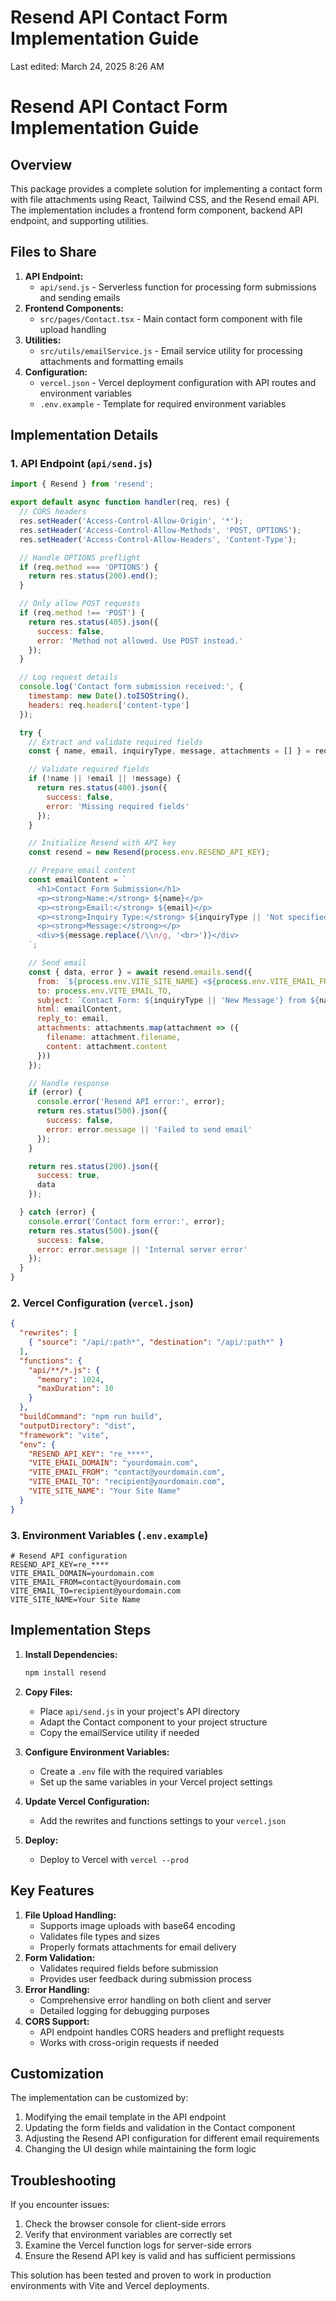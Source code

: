 # Resend API Contact Form Implementation Guide

Last edited: March 24, 2025 8:26 AM

# Resend API Contact Form Implementation Guide

## Overview

This package provides a complete solution for implementing a contact form with file attachments using React, Tailwind CSS, and the Resend email API. The implementation includes a frontend form component, backend API endpoint, and supporting utilities.

## Files to Share

1. **API Endpoint:**
    - `api/send.js` - Serverless function for processing form submissions and sending emails
2. **Frontend Components:**
    - `src/pages/Contact.tsx` - Main contact form component with file upload handling
3. **Utilities:**
    - `src/utils/emailService.js` - Email service utility for processing attachments and formatting emails
4. **Configuration:**
    - `vercel.json` - Vercel deployment configuration with API routes and environment variables
    - `.env.example` - Template for required environment variables

## Implementation Details

### 1. API Endpoint (`api/send.js`)

```jsx
import { Resend } from 'resend';

export default async function handler(req, res) {
  // CORS headers
  res.setHeader('Access-Control-Allow-Origin', '*');
  res.setHeader('Access-Control-Allow-Methods', 'POST, OPTIONS');
  res.setHeader('Access-Control-Allow-Headers', 'Content-Type');

  // Handle OPTIONS preflight
  if (req.method === 'OPTIONS') {
    return res.status(200).end();
  }

  // Only allow POST requests
  if (req.method !== 'POST') {
    return res.status(405).json({
      success: false,
      error: 'Method not allowed. Use POST instead.'
    });
  }

  // Log request details
  console.log('Contact form submission received:', {
    timestamp: new Date().toISOString(),
    headers: req.headers['content-type']
  });

  try {
    // Extract and validate required fields
    const { name, email, inquiryType, message, attachments = [] } = req.body;

    // Validate required fields
    if (!name || !email || !message) {
      return res.status(400).json({
        success: false,
        error: 'Missing required fields'
      });
    }

    // Initialize Resend with API key
    const resend = new Resend(process.env.RESEND_API_KEY);

    // Prepare email content
    const emailContent = `
      <h1>Contact Form Submission</h1>
      <p><strong>Name:</strong> ${name}</p>
      <p><strong>Email:</strong> ${email}</p>
      <p><strong>Inquiry Type:</strong> ${inquiryType || 'Not specified'}</p>
      <p><strong>Message:</strong></p>
      <div>${message.replace(/\\n/g, '<br>')}</div>
    `;

    // Send email
    const { data, error } = await resend.emails.send({
      from: `${process.env.VITE_SITE_NAME} <${process.env.VITE_EMAIL_FROM}>`,
      to: process.env.VITE_EMAIL_TO,
      subject: `Contact Form: ${inquiryType || 'New Message'} from ${name}`,
      html: emailContent,
      reply_to: email,
      attachments: attachments.map(attachment => ({
        filename: attachment.filename,
        content: attachment.content
      }))
    });

    // Handle response
    if (error) {
      console.error('Resend API error:', error);
      return res.status(500).json({
        success: false,
        error: error.message || 'Failed to send email'
      });
    }

    return res.status(200).json({
      success: true,
      data
    });

  } catch (error) {
    console.error('Contact form error:', error);
    return res.status(500).json({
      success: false,
      error: error.message || 'Internal server error'
    });
  }
}

```

### 2. Vercel Configuration (`vercel.json`)

```json
{
  "rewrites": [
    { "source": "/api/:path*", "destination": "/api/:path*" }
  ],
  "functions": {
    "api/**/*.js": {
      "memory": 1024,
      "maxDuration": 10
    }
  },
  "buildCommand": "npm run build",
  "outputDirectory": "dist",
  "framework": "vite",
  "env": {
    "RESEND_API_KEY": "re_****",
    "VITE_EMAIL_DOMAIN": "yourdomain.com",
    "VITE_EMAIL_FROM": "contact@yourdomain.com",
    "VITE_EMAIL_TO": "recipient@yourdomain.com",
    "VITE_SITE_NAME": "Your Site Name"
  }
}

```

### 3. Environment Variables (`.env.example`)

```
# Resend API configuration
RESEND_API_KEY=re_****
VITE_EMAIL_DOMAIN=yourdomain.com
VITE_EMAIL_FROM=contact@yourdomain.com
VITE_EMAIL_TO=recipient@yourdomain.com
VITE_SITE_NAME=Your Site Name

```

## Implementation Steps

1. **Install Dependencies:**
    
    ```bash
    npm install resend
    
    ```
    
2. **Copy Files:**
    - Place `api/send.js` in your project's API directory
    - Adapt the Contact component to your project structure
    - Copy the emailService utility if needed
3. **Configure Environment Variables:**
    - Create a `.env` file with the required variables
    - Set up the same variables in your Vercel project settings
4. **Update Vercel Configuration:**
    - Add the rewrites and functions settings to your `vercel.json`
5. **Deploy:**
    - Deploy to Vercel with `vercel --prod`

## Key Features

1. **File Upload Handling:**
    - Supports image uploads with base64 encoding
    - Validates file types and sizes
    - Properly formats attachments for email delivery
2. **Form Validation:**
    - Validates required fields before submission
    - Provides user feedback during submission process
3. **Error Handling:**
    - Comprehensive error handling on both client and server
    - Detailed logging for debugging purposes
4. **CORS Support:**
    - API endpoint handles CORS headers and preflight requests
    - Works with cross-origin requests if needed

## Customization

The implementation can be customized by:

1. Modifying the email template in the API endpoint
2. Updating the form fields and validation in the Contact component
3. Adjusting the Resend API configuration for different email requirements
4. Changing the UI design while maintaining the form logic

## Troubleshooting

If you encounter issues:

1. Check the browser console for client-side errors
2. Verify that environment variables are correctly set
3. Examine the Vercel function logs for server-side errors
4. Ensure the Resend API key is valid and has sufficient permissions

This solution has been tested and proven to work in production environments with Vite and Vercel deployments.